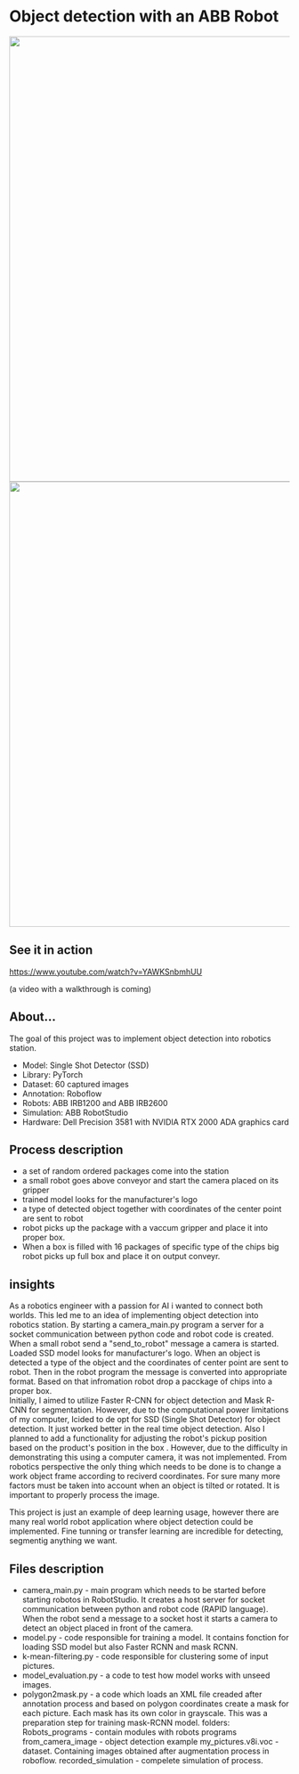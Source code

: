# Object detection with an ABB Robot


<p float="center">
  <img src="https://github.com/arkurpas/Object-detection-ABB-RobotStudio/assets/129556066/c3988a6e-7703-490e-bcae-93ff3a80b005)" width="800" />
  <img src="https://github.com/arkurpas/Object-detection-ABB-RobotStudio/assets/129556066/3d299685-de07-4fe2-ae93-cf3955cd3fe6" width="800" /> 
</p>


## See it in action
https://www.youtube.com/watch?v=YAWKSnbmhUU

(a video with a walkthrough is coming)

## About...
The goal of this project was to implement object detection into robotics station. 

* Model: Single Shot Detector (SSD)
* Library: PyTorch
* Dataset: 60 captured images
* Annotation: Roboflow
* Robots: ABB IRB1200 and ABB IRB2600
* Simulation: ABB RobotStudio
* Hardware: Dell Precision 3581 with NVIDIA RTX 2000 ADA graphics card 

  
## Process description

* a set of random ordered packages come into the station
* a small robot goes above conveyor and  start the camera placed on its gripper
* trained model looks for the manufacturer's logo
* a type of detected object together with coordinates of the center point are sent to robot
* robot picks up the package with a vaccum gripper and place it into proper box.
* When a box is filled with 16 packages of specific type of the chips big robot picks up full box and place it on output conveyr.


## insights

As a robotics engineer with a passion for AI i wanted to connect both worlds. This led me to an idea of implementing object detection into robotics station. 
By starting a camera_main.py program a server for a socket communication between python code and robot code is created. When a small robot send a "send_to_robot" message a camera is started. Loaded SSD model looks for manufacturer's logo. When an object is detected a type of the object and the coordinates of center point are sent to robot. Then in the robot program the message is converted into appropriate format. Based on that infromation robot drop a pacckage of chips into a proper box.  
Initially, I aimed to utilize Faster R-CNN for object detection and Mask R-CNN for segmentation. However, due to the computational power limitations of my computer, Icided to de opt for SSD (Single Shot Detector) for object detection. It just worked better in the real time object detection. Also I planned to add a functionality for adjusting the robot's pickup position based on the product's position in the box . However, due to the difficulty in demonstrating this using a computer camera, it was not implemented. From robotics perspective the only thing which needs to be done is to change a work object frame according to reciverd coordinates. For sure many more factors must be taken into account when an object is tilted or rotated. It is important to properly process the image.

This project is just an example of deep learning usage, however there are many real world robot application where object detection could be implemented. Fine tunning or transfer learning are incredible for detecting, segmentig anything we want.


## Files description
* camera_main.py - main program which needs to be started before starting robotos in RobotStudio. It creates a host server for socket communication between python and robot code (RAPID language). When the robot send a message to a socket host it starts a camera to detect an object placed in front of the camera.
* model.py - code responsible for training a model. It contains fonction for loading SSD model but also Faster RCNN and mask RCNN.
* k-mean-filtering.py - code responsible for clustering some of input pictures.
* model_evaluation.py - a code to test how model works with unseed images.
* polygon2mask.py - a code which loads an XML file creaded after annotation process and based on polygon coordinates create a mask for each picture. Each mask has its own color in grayscale. This was a preparation step for training mask-RCNN model.
folders:
Robots_programs - contain modules with robots programs
from_camera_image - object detection example
my_pictures.v8i.voc - dataset. Containing images obtained after augmentation process in roboflow.
recorded_simulation - compelete simulation of process.





